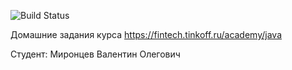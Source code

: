 ![Build Status](https://github.com/Minkerr/Tinkoff_Backend_Course/actions/workflows/build.yml/badge.svg)

Домашние задания курса https://fintech.tinkoff.ru/academy/java

Студент: Миронцев Валентин Олегович
